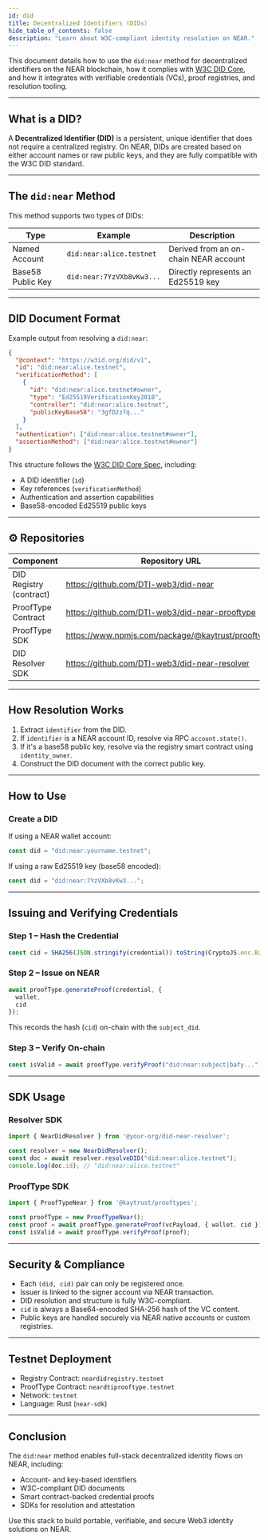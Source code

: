 ```yaml
---
id: did
title: Decentralized Identifiers (DIDs)
hide_table_of_contents: false
description: "Learn about W3C-compliant identity resolution on NEAR." 
---
```


This document details how to use the `did:near` method for decentralized identifiers on the NEAR blockchain, how it complies with [W3C DID Core](https://www.w3.org/TR/did-core/), and how it integrates with verifiable credentials (VCs), proof registries, and resolution tooling.

---

## What is a DID?

A **Decentralized Identifier (DID)** is a persistent, unique identifier that does not require a centralized registry. On NEAR, DIDs are created based on either account names or raw public keys, and they are fully compatible with the W3C DID standard.

---

## The `did:near` Method

This method supports two types of DIDs:

| Type               | Example                                | Description                          |
|--------------------|----------------------------------------|--------------------------------------|
| Named Account      | `did:near:alice.testnet`               | Derived from an on-chain NEAR account |
| Base58 Public Key  | `did:near:7YzVXb8vKw3...`              | Directly represents an Ed25519 key   |

---

## DID Document Format

Example output from resolving a `did:near`:

```json
{
  "@context": "https://w3id.org/did/v1",
  "id": "did:near:alice.testnet",
  "verificationMethod": [
    {
      "id": "did:near:alice.testnet#owner",
      "type": "Ed25519VerificationKey2018",
      "controller": "did:near:alice.testnet",
      "publicKeyBase58": "3gfD2z7q..."
    }
  ],
  "authentication": ["did:near:alice.testnet#owner"],
  "assertionMethod": ["did:near:alice.testnet#owner"]
}
```

This structure follows the [W3C DID Core Spec](https://www.w3.org/TR/did-core/), including:

- A DID identifier (`id`)
- Key references (`verificationMethod`)
- Authentication and assertion capabilities
- Base58-encoded Ed25519 public keys

---

## ⚙️ Repositories

| Component       | Repository URL |
|----------------|----------------|
| DID Registry (contract) | https://github.com/DTI-web3/did-near |
| ProofType Contract       | https://github.com/DTI-web3/did-near-prooftype |
| ProofType SDK            | https://www.npmjs.com/package/@kaytrust/prooftypes |
| DID Resolver SDK         | https://github.com/DTI-web3/did-near-resolver |

---

## How Resolution Works

1. Extract `identifier` from the DID.
2. If `identifier` is a NEAR account ID, resolve via RPC `account.state()`.
3. If it's a base58 public key, resolve via the registry smart contract using `identity_owner`.
4. Construct the DID document with the correct public key.

---

## How to Use

### Create a DID

If using a NEAR wallet account:
```ts
const did = "did:near:yourname.testnet";
```

If using a raw Ed25519 key (base58 encoded):
```ts
const did = "did:near:7YzVXb8vKw3...";
```

---

## Issuing and Verifying Credentials

### Step 1 – Hash the Credential

```ts
const cid = SHA256(JSON.stringify(credential)).toString(CryptoJS.enc.Base64);
```

### Step 2 – Issue on NEAR

```ts
await proofType.generateProof(credential, {
  wallet,
  cid
});
```

This records the hash (`cid`) on-chain with the `subject_did`.

### Step 3 – Verify On-chain

```ts
const isValid = await proofType.verifyProof("did:near:subject|bafy..."); // returns true or false
```

---

## SDK Usage

### Resolver SDK

```ts
import { NearDidResolver } from '@your-org/did-near-resolver';

const resolver = new NearDidResolver();
const doc = await resolver.resolveDID("did:near:alice.testnet");
console.log(doc.id); // "did:near:alice.testnet"
```

### ProofType SDK

```ts
import { ProofTypeNear } from '@kaytrust/prooftypes';

const proofType = new ProofTypeNear();
const proof = await proofType.generateProof(vcPayload, { wallet, cid });
const isValid = await proofType.verifyProof(proof);
```

---

## Security & Compliance

- Each `(did, cid)` pair can only be registered once.
- Issuer is linked to the signer account via NEAR transaction.
- DID resolution and structure is fully W3C-compliant.
- `cid` is always a Base64-encoded SHA-256 hash of the VC content.
- Public keys are handled securely via NEAR native accounts or custom registries.

---

## Testnet Deployment

- Registry Contract: `neardidregistry.testnet`
- ProofType Contract: `neardtiprooftype.testnet`
- Network: `testnet`
- Language: Rust (`near-sdk`)

---

## Conclusion

The `did:near` method enables full-stack decentralized identity flows on NEAR, including:

- Account- and key-based identifiers
- W3C-compliant DID documents
- Smart contract-backed credential proofs
- SDKs for resolution and attestation

Use this stack to build portable, verifiable, and secure Web3 identity solutions on NEAR.
